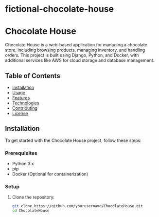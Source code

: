 # fictional-chocolate-house

# Chocolate House

Chocolate House is a web-based application for managing a chocolate store, including browsing products, managing inventory, and handling orders. This project is built using Django, Python, and Docker, with additional services like AWS for cloud storage and database management.

## Table of Contents
- [Installation](#installation)
- [Usage](#usage)
- [Features](#features)
- [Technologies](#technologies)
- [Contributing](#contributing)
- [License](#license)

## Installation

To get started with the Chocolate House project, follow these steps:

### Prerequisites

- Python 3.x
- pip
- Docker (Optional for containerization)

### Setup

1. Clone the repository:
   ```bash
   git clone https://github.com/yourusername/ChocolateHouse.git
   cd ChocolateHouse
